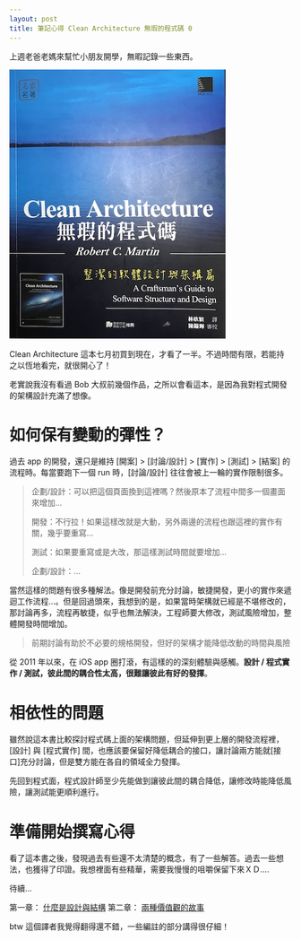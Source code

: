 ```yaml
---
layout: post
title: 筆記心得 Clean Architecture 無瑕的程式碼 0
--- 
```


上週老爸老媽來幫忙小朋友開學，無暇記錄一些東西。

![Alt text](../images/IMG_1093.jpg)

Clean Architecture 這本七月初買到現在，才看了一半。不過時間有限，若能持之以恆地看完，就很開心了！

老實說我沒有看過 Bob 大叔前幾個作品，之所以會看這本，是因為我對程式開發的架構設計充滿了想像。

# 如何保有變動的彈性？

過去 app 的開發，還只是維持 [開案] > [討論/設計] > [實作] > [測試] > [結案] 的流程時。每當要跑下一個 run 時，[討論/設計] 往往會被上一輪的實作限制很多。

> 企劃/設計：可以把這個頁面換到這裡嗎？然後原本了流程中間多一個畫面來增加...
>
> 開發：不行拉！如果這樣改就是大動，另外兩邊的流程也跟這裡的實作有關，幾乎要重寫...
>
> 測試：如果要重寫或是大改，那這樣測試時間就要增加...
>
> 企劃/設計：...

當然這樣的問題有很多種解法。像是開發前充分討論，敏捷開發，更小的實作來遞迴工作流程...。但是回過頭來，我想到的是，如果當時架構就已經是不堪修改的，那討論再多，流程再敏捷，似乎也無法解決，工程師要大修改，測試風險增加，整體開發時間增加。

> 前期討論有助於不必要的規格開發，但好的架構才能降低改動的時間與風險

從 2011 年以來，在 iOS app 圈打滾，有這樣的的深刻體驗與感觸。**設計 / 程式實作 / 測試，彼此間的耦合性太高，很難讓彼此有好的發揮**。

# 相依性的問題

雖然說這本書比較探討程式碼上面的架構問題，但延伸到更上層的開發流程裡，[設計] 與 [程式實作] 間，也應該要保留好降低耦合的接口，讓討論兩方能就[接口]充分討論，但是雙方能在各自的領域全力發揮。

先回到程式面，程式設計師至少先能做到讓彼此間的耦合降低，讓修改時能降低風險，讓測試能更順利進行。

# 準備開始撰寫心得

看了這本書之後，發現過去有些還不太清楚的概念，有了一些解答。過去一些想法，也獲得了印證。我想裡面有些精華，需要我慢慢的咀嚼保留下來ＸＤ....

待續...

第一章： [什麼是設計與結構](2018-09-03-CleanArchitecture-2.md)
第二章： [兩種價值觀的故事](2018-09-05-CleanArchitecture-3.md)


btw 這個譯者我覺得翻得還不錯，一些編註的部分講得很仔細！

